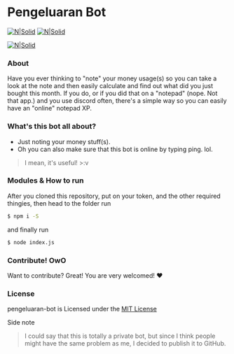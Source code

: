 # Pengeluaran Bot
[![N|Solid](https://img.shields.io/npm/v/discord.js.svg?maxAge=3600)](https://nodejs.org/en/)
[![N|Solid](https://img.shields.io/npm/dt/discord.js.svg?maxAge=3600)](https://discord.js.org)

[![N|Solid](https://nodei.co/npm/discord.js.png?downloads=true&stars=true)](https://www.npmjs.org/package/discord.js)

### About
Have you ever thinking to "note" your money usage(s) so you can take a look at the note and then easily calculate and find out what did you just bought this month.
If you do, or if you did that on a "notepad" (nope. Not that app.) and you use discord often, there's a simple way so you can easily have an "online" notepad XP.

### What's this bot all about?
- Just noting your money stuff(s).
- Oh you can also make sure that this bot is online by typing ping. lol.
> I mean, it's useful! >:v

### Modules & How to run
After you cloned this repository, put on your token, and the other required thingies, then head to the folder run
```sh
$ npm i -S
```
and finally run
```sh
$ node index.js
```
### Contribute! OwO
Want to contribute? Great! You are very welcomed! ❤
### License
pengeluaran-bot is Licensed under the [MIT License](https://github.com/shidoitsuka/pengeluaran-bot/blob/master/LICENSE)

Side note
> I could say that this is totally a private bot, but since I think people might have the same problem as me, I decided to publish it to GitHub.

